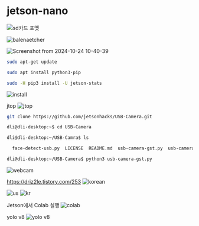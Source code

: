 # jetson-nano

![sd카드 포맷](https://github.com/user-attachments/assets/6e5c9554-bc0a-43fa-adaf-12ca8c1313a2)


![balenaetcher](https://github.com/user-attachments/assets/9d3e0288-67a3-43e4-9a23-3dc8168499f4)


![Screenshot from 2024-10-24 10-40-39](https://github.com/user-attachments/assets/5024e93b-94f5-4cf8-ab1e-5d551d4a8658)



``` bash
sudo apt-get update

sudo apt install python3-pip

sudo -H pip3 install -U jetson-stats
```

![install](https://github.com/user-attachments/assets/88e8ee78-3a22-468b-94c0-a9b231d5f210)

jtop
![jtop](https://github.com/user-attachments/assets/acaa29d4-d3bc-4175-b43a-85bcec49b067)

``` bash
git clone https://github.com/jetsonhacks/USB-Camera.git

dli@dli-desktop:~$ cd USB-Camera

dli@dli-desktop:~/USB-Camra$ ls

  face-detect-usb.py  LICENSE  README.md  usb-camera-gst.py  usb-camera-simple.py

dli@dli-desktop:~/USB-Camera$ python3 usb-camera-gst.py
```

![webcam](https://github.com/user-attachments/assets/4d8e87ec-49e6-41a2-875e-69dcda1a17b0)


https://driz2le.tistory.com/253
![korean](https://github.com/user-attachments/assets/4f8b6f2b-b1d1-441d-83d3-ef56ed387312)

![us](https://github.com/user-attachments/assets/726f1f4f-a657-4bf0-bdbf-e2a87d848294)
![kr](https://github.com/user-attachments/assets/dcb00712-3806-4a62-a54e-2216732d086e)

Jetson에서 Colab 실행
![colab](https://github.com/user-attachments/assets/e9d47cf4-a337-4f91-9bf4-580d9f19e783)

yolo v8
![yolo v8](https://github.com/user-attachments/assets/0d751e69-dada-4459-8168-3ac6bde35193)




